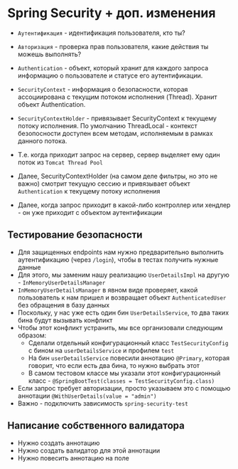 # Spring Security + доп. изменения

* `Aутентификация` - идентификация пользователя, кто ты?

* `Авторизация` - проверка прав пользователя, какие действия ты можешь выполнять?

* `Authentication` - объект, который хранит для каждого запроса информацию о пользователе и статусе его аутентификации.

* `SecurityContext` - информация о безопасности, которая ассоциирована с текущим потоком исполнения (Thread). Хранит объект Authentication.

* `SecurityContextHolder` - привязывает SecurityContext к текущему потоку исполнения. По умолчанию ThreadLocal - контекст безопосности доступен всем методам, исполняемым в рамках данного потока.

* Т.е. когда приходит запрос на сервер, сервер выделяет ему один поток из `Tomcat Thread Pool`
* Далее, SecurityContextHolder (на самом деле фильтры, но это не важно) смотрит текущую сессию и привязывает объект `Authentication` к текущему потоку исполнения
* Далее, когда запрос приходит в какой-либо контроллер или хендлер - он уже приходит с объектом аутентификации

## Тестирование безопасности

* Для защищенных endpoints нам нужно предварительно выполнить аутентификацию (через `/login`), чтобы в тестах получить нужные данные
* Для этого, мы заменим нашу реализацию `UserDetailsImpl` на другую - `InMemoryUserDetailsManager`
* `InMemoryUserDetailsManager` в явном виде проверяет, какой пользователь к нам пришел и возвращает объект `AuthenticatedUser` без обращения в базу данных
* Поскольку, у нас уже есть один бин `UserDetailsService`, то два таких бина будут вызывать конфликт
* Чтобы этот конфликт устранить, мы все организовали следующим образом:
  * Сделали отдельный конфигурационный класс `TestSecurityConfig` с бином на `userDetailsService` и профилем `test`
  * На бин `userDetailsService` повесили аннотацию `@Primary`, которая говорит, что если есть два бина, то нужно выбрать этот
  * В самом тестовом классе мы указали этот конфигурационный класс - `@SpringBootTest(classes = TestSecurityConfig.class)`
* Если запрос требует авторизации, просто указываем это с помощью аннотации `@WithUserDetails(value = "admin")`
* Важно - подключить зависимость `spring-security-test`

## Написание собственного валидатора

* Нужно создать аннотацию
* Нужно создать валидатор для этой аннотации
* Нужно повесить аннотацию на поле